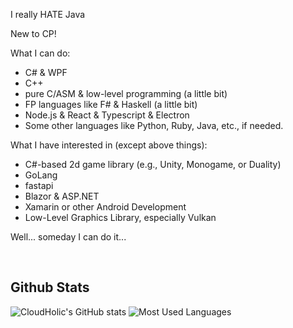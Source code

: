 I really HATE Java

New to CP!

What I can do:
  - C# & WPF
  - C++
  - pure C/ASM & low-level programming (a little bit)
  - FP languages like F# & Haskell (a little bit)
  - Node.js & React & Typescript & Electron
  - Some other languages like Python, Ruby, Java, etc., if needed.

What I have interested in (except above things):
  - C#-based 2d game library (e.g., Unity, Monogame, or Duality)
  - GoLang
  - fastapi
  - Blazor & ASP.NET
  - Xamarin or other Android Development
  - Low-Level Graphics Library, especially Vulkan

Well... someday I can do it...

<br/>

Github Stats
------------

![CloudHolic's GitHub stats](https://github-readme-stats.vercel.app/api?username=CloudHolic&count_private=true&show_icons=true)
![Most Used Languages](https://github-readme-stats.vercel.app/api/top-langs/?username=CloudHolic&langs_count=10&&layout=compact)
